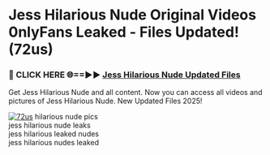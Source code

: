 # Jess Hilarious Nude Original Videos 0nlyFans Leaked - Files Updated! (72us)

<h3>🔴 CLICK HERE 🌐==►► <a href="https://tinyurl.com/52m3yx9h" rel="nofollow">Jess Hilarious Nude Updated Files</a></h3>

Get Jess Hilarious Nude and all content. Now you can access all videos and pictures of Jess Hilarious Nude. New Updated Files 2025!

[![72us](https://i.imgur.com/TnHtlc8.gif)](https://tinyurl.com/52m3yx9h)
hilarious nude pics<br>
jess hilarious nude leaks<br>
jess hilarious leaked nudes<br>
jess hilarious nudes leaked